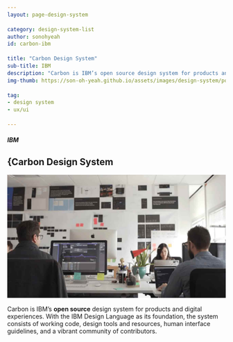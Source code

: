 ```yaml
---
layout: page-design-system

category: design-system-list
author: sonohyeah
id: carbon-ibm

title: "Carbon Design System"
sub-title: IBM
description: "Carbon is IBM’s open source design system for products and digital experiences. With the IBM Design Language as its foundation, the system consists of working code, design tools and resources, human interface guidelines, and a vibrant community of contributors."
img-thumb: https://son-oh-yeah.github.io/assets/images/design-system/poster-carbon-design-system.jpg

tag:
- design system
- ux/ui

---
```



<h5 class="card-subtitle mb-2 text-muted text-uppercase">IBM</h5>
<h2 class="card-title">{Carbon Design System</h2>

![Picture 1](/assets/images/design-system/poster-carbon-design-system.jpg)

Carbon is IBM’s **open source** design system for products and digital experiences. With the IBM Design Language as its foundation, the system consists of working code, design tools and resources, human interface guidelines, and a vibrant community of contributors.

